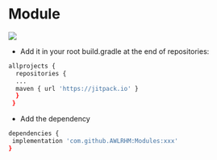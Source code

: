 # Module

[![](https://jitpack.io/v/AWLRHM/Modules.svg)](https://jitpack.io/#AWLRHM/Modules)


* Add it in your root build.gradle at the end of repositories:
```sh
allprojects {
  repositories {
  ...
  maven { url 'https://jitpack.io' }
  }  
 }
 ```
 * Add the dependency
 ```sh
 dependencies {
  implementation 'com.github.AWLRHM:Modules:xxx'
 }
 ```

